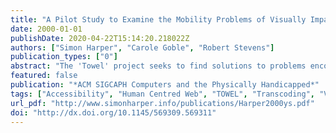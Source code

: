 ```yaml
---
title: "A Pilot Study to Examine the Mobility Problems of Visually Impaired Users Travelling the Web"
date: 2000-01-01
publishDate: 2020-04-22T15:14:20.218022Z
authors: ["Simon Harper", "Carole Goble", "Robert Stevens"]
publication_types: ["0"]
abstract: "The 'Towel' project seeks to find solutions to problems encountered by both visually impaired and sighted users when travelling in the World Wide Web by leveraging solutions found in real-world mobility and applying them to the virtual world. Visually impaired users find mobility on the Web particularly difficult because of the reliance of hypermedia on visual layout and large viewable areas that facilitate and enhance sighted mobility. Hypertext design and usability has traditionally concentrated upon navigation to facilitate this mobility; consequently other aspects of travel are neglected and web mobility has suffered. Similarly, the Web Accessibility Initiative (WAI) Guidelines do not take a holistic view of travel and therefore in both these cases a fully rounded view of mobility cannot be formulated. This paper presents the basis for these assertions by drawing analogies between real-world and virtual-world mobility, and then attempts to substantiate these analogies by conducting a pilot study of virtual mobility on a focus group of both sighted and visually impaired web users. Knowledge of the differences in travel between visually impaired and sighted people will enable the design of better user agents and web content for visually impaired users as well as the sighted community."
featured: false
publication: "*ACM SIGCAPH Computers and the Physically Handicapped*"
tags: ["Accessibility", "Human Centred Web", "TOWEL", "Transcoding", "Visually Impaired", "Web Accessibility", "Web Mobility"]
url_pdf: "http://www.simonharper.info/publications/Harper2000ys.pdf"
doi: "http://dx.doi.org/10.1145/569309.569311"
---
```


